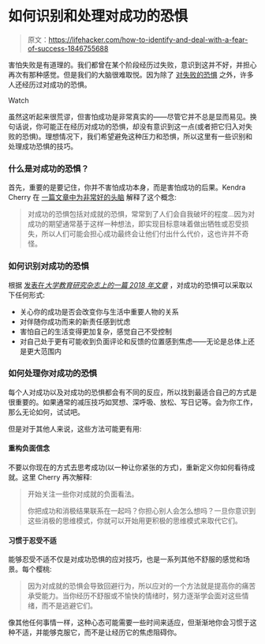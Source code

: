 # 如何识别和处理对成功的恐惧

> 原文：<https://lifehacker.com/how-to-identify-and-deal-with-a-fear-of-success-1846755688>

害怕失败是有道理的。我们都曾在某个阶段经历过失败，意识到这并不好，并担心再次有那种感觉。但是我们的大脑很难取悦。因为除了 [对失败的恐惧](https://lifehacker.com/ask-yourself-the-right-questions-to-get-over-a-fear-of-1550574761) 之外，许多人还经历过对成功的恐惧。

Watch

虽然这听起来很荒谬，但害怕成功是非常真实的——尽管它并不总是显而易见。换句话说，你可能正在经历对成功的恐惧，却没有意识到这一点(或者把它归入对失败的恐惧)。理想情况下，我们希望避免这种压力和恐惧，所以这里有一些识别和处理成功恐惧的技巧。

### 什么是对成功的恐惧？

首先，重要的是要记住，你并不害怕成功本身，而是害怕成功的后果。Kendra Cherry 在 [一篇文章中为非常好的头脑](https://www.verywellmind.com/what-is-the-fear-of-success-5179184) 解释了这个概念:

> 对成功的恐惧包括对成就的恐惧，常常到了人们会自我破坏的程度...因为对成功的期望通常基于这样一种想法，即实现目标意味着做出牺牲或忍受损失，所以人们可能会担心成功最终会让他们付出什么代价，这也许并不奇怪。

### 如何识别对成功的恐惧

根据 [发表在*大学教育研究杂志上的一篇 2018 年文章*](https://doi.org/10.13189/ujer.2018.060619) ，对成功的恐惧可以采取以下任何形式:

*   关心你的成功是否会改变你与生活中重要人物的关系
*   对伴随你成功而来的新责任感到忧虑
*   害怕自己的生活变得更加复杂，感觉自己不受控制
*   对自己处于更有可能收到负面评论和反馈的位置感到焦虑——无论是总体上还是更大范围内

### 如何处理你对成功的恐惧

每个人对成功以及对成功的恐惧都会有不同的反应，所以找到最适合自己的方式是很重要的。如果通常的减压技巧如冥想、深呼吸、放松、写日记等。会为你工作，那么无论如何，试试吧。

但是对于其他人来说，这些方法可能更有用:

#### 重构负面信念

不要以你现在的方式去思考成功(以一种让你紧张的方式)，重新定义你如何看待成就。这里 Cherry 再次解释:

> 开始关注一些你对成就的负面看法。
> 
> 你把成功和消极结果联系在一起吗？你担心别人会怎么想吗？一旦你意识到这些消极的思维模式，你就可以开始用更积极的思维模式来取代它们。

#### 习惯于忍受不适

能够忍受不适不仅是对成功恐惧的应对技巧，也是一系列其他不舒服的感觉和场景。每个樱桃:

> 因为对成就的恐惧会导致回避行为，所以应对的一个方法就是提高你的痛苦承受能力。当你经历不舒服或不愉快的情绪时，努力逐渐学会面对这些情绪，而不是逃避它们。

像其他任何事情一样，这种心态可能需要一些时间来适应，但渐渐地你会习惯于这种不适，并能够克服它，而不是让经历它的焦虑阻碍你。